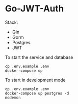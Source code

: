 # Go-JWT-Auth

Stack:
  - Gin
  - Gorm
  - Postgres
  - JWT


To start the service and database
```
cp .env.example .env
docker-compose up
```

To start in development mode
```
cp .env.example .env
docker-compose up postgres -d
nodemon
```
